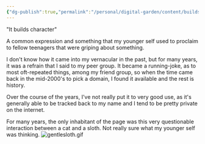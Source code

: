```yaml
---
{"dg-publish":true,"permalink":"/personal/digital-garden/content/buildscharacter/","created":"2023-11-11T07:48:16.556-05:00"}
---
```




"It builds character"

A common expression and something that my younger self used to proclaim to fellow teenagers that were griping about something. 

I don't know how it came into my vernacular in the past, but for many years, it was a refrain that I said to my peer group. It became a running-joke, as to most oft-repeated things, among my friend group, so when the time came back in the mid-2000's to pick a domain, I found it available and the rest is history. 

Over the course of the years, I've not really put it to very good use, as it's generally able to be tracked back to my name and I tend to be pretty private on the internet. 

For many years, the only inhabitant of the page was this very questionable interaction between a cat and a sloth. Not really sure what my younger self was thinking. 
![gentlesloth.gif](/img/user/Attachments/Images/gentlesloth.gif)